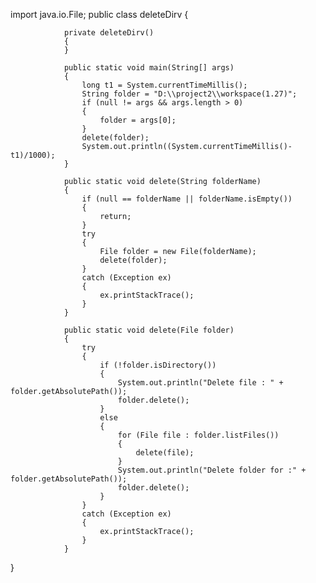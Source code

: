 

import java.io.File;
public class deleteDirv
{

                private deleteDirv()
                {
                }
                
                public static void main(String[] args)
                {
                    long t1 = System.currentTimeMillis();
                    String folder = "D:\\project2\\workspace(1.27)";
                    if (null != args && args.length > 0)
                    {
                        folder = args[0];
                    }
                    delete(folder);
                    System.out.println((System.currentTimeMillis()-t1)/1000);
                }
                
                public static void delete(String folderName)
                {
                    if (null == folderName || folderName.isEmpty())
                    {
                        return;
                    }
                    try
                    {
                        File folder = new File(folderName);
                        delete(folder);
                    }
                    catch (Exception ex)
                    {
                        ex.printStackTrace();
                    }
                }
                
                public static void delete(File folder)
                {
                    try
                    {
                        if (!folder.isDirectory())
                        {
                            System.out.println("Delete file : " + folder.getAbsolutePath());
                            folder.delete();
                        }
                        else
                        {
                            for (File file : folder.listFiles())
                            {
                                delete(file);
                            }
                            System.out.println("Delete folder for :" + folder.getAbsolutePath());
                            folder.delete();
                        }
                    }
                    catch (Exception ex)
                    {
                        ex.printStackTrace();
                    }
                }
            
         
}

